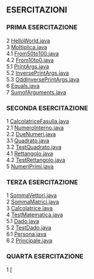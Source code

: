 ## ESERCITAZIONI

### PRIMA ESERCITAZIONE
  2 [HelloWorld.java](https://github.com/fralabi/Computer_Engineering/blob/main/Secondo_Anno/PROGRAMMAZIONE/ESERCITAZIONI/HelloWorld.java)<br>
  3 [Moltiplica.java](https://github.com/fralabi/Computer_Engineering/blob/main/Secondo_Anno/PROGRAMMAZIONE/ESERCITAZIONI/Moltiplica.java)<br>
  4.1 [From50to100.java](https://github.com/fralabi/Computer_Engineering/blob/main/Secondo_Anno/PROGRAMMAZIONE/ESERCITAZIONI/From50to100.java)<br>
  4.2 [From10to0.java](https://github.com/fralabi/Computer_Engineering/blob/main/Secondo_Anno/PROGRAMMAZIONE/ESERCITAZIONI/From10to0.java)<br>
  5.1 [PrintArgs.java](https://github.com/fralabi/Computer_Engineering/blob/main/Secondo_Anno/PROGRAMMAZIONE/ESERCITAZIONI/PrintArgs.java)<br>
  5.2 [InversePrintArgs.java](https://github.com/fralabi/Computer_Engineering/blob/main/Secondo_Anno/PROGRAMMAZIONE/ESERCITAZIONI/InversePrintArgs.java)<br>
  5.3 [OddInversePrintArgs.java](https://github.com/fralabi/Computer_Engineering/blob/main/Secondo_Anno/PROGRAMMAZIONE/ESERCITAZIONI/OddInversePrintArgs.java)<br>
  6 [Equals.java](https://github.com/fralabi/Computer_Engineering/blob/main/Secondo_Anno/PROGRAMMAZIONE/ESERCITAZIONI/Equals.java)<br>
  7 [SumofArguments.java](https://github.com/fralabi/Computer_Engineering/blob/main/Secondo_Anno/PROGRAMMAZIONE/ESERCITAZIONI/SumofArguments.java)<br>
  
### SECONDA ESERCITAZIONE 
  1 [CalcolatriceFasulla.java](https://github.com/fralabi/Computer_Engineering/blob/main/Secondo_Anno/PROGRAMMAZIONE/ESERCITAZIONI/CalcolatriceFasulla.java)<br>
  2.1 [NumeroInterno.java](https://github.com/fralabi/Computer_Engineering/blob/main/Secondo_Anno/PROGRAMMAZIONE/ESERCITAZIONI/NumeroIntero.java)<br>
  2.2 [DueNumeri.java](https://github.com/fralabi/Computer_Engineering/blob/main/Secondo_Anno/PROGRAMMAZIONE/ESERCITAZIONI/DueNumeri.java)<br>
  3.1 [Quadrato.java](https://github.com/fralabi/Computer_Engineering/blob/main/Secondo_Anno/PROGRAMMAZIONE/ESERCITAZIONI/Quadrato.java)<br>
  3.2 [TestQuadrato.java](https://github.com/fralabi/Computer_Engineering/blob/main/Secondo_Anno/PROGRAMMAZIONE/ESERCITAZIONI/TestQuadrato.java)<br>
  4.1 [Rettangolo.java](https://github.com/fralabi/Computer_Engineering/blob/main/Secondo_Anno/PROGRAMMAZIONE/ESERCITAZIONI/Rettangolo.java)<br>
  4.2 [TestRettangolo.java](https://github.com/fralabi/Computer_Engineering/blob/main/Secondo_Anno/PROGRAMMAZIONE/ESERCITAZIONI/TestRettangolo.java)<br>
  5 [NumeriPrimi.java](https://github.com/fralabi/Computer_Engineering/blob/main/Secondo_Anno/PROGRAMMAZIONE/ESERCITAZIONI/NumeriPrimi.java)<br>
  
### TERZA ESERCITAZIONE
  1 [SommaVettori.java](https://github.com/fralabi/Computer_Engineering/blob/main/Secondo_Anno/PROGRAMMAZIONE/ESERCITAZIONI/SommaVettori.java)<br>
  2 [SommaMatrici.java](https://github.com/fralabi/Computer_Engineering/blob/main/Secondo_Anno/PROGRAMMAZIONE/ESERCITAZIONI/SommaMatrici.java)<br>
  3 [Calcolatrice.java](https://github.com/fralabi/Computer_Engineering/blob/main/Secondo_Anno/PROGRAMMAZIONE/ESERCITAZIONI/Calcolatrice.java)<br>
  4 [TestMatematica.java](https://github.com/fralabi/Computer_Engineering/blob/main/Secondo_Anno/PROGRAMMAZIONE/ESERCITAZIONI/TestMatematica.java)<br>
  5.1 [Dado.java](https://github.com/fralabi/Computer_Engineering/blob/main/Secondo_Anno/PROGRAMMAZIONE/ESERCITAZIONI/Dado.java)<br>
  5.2 [TestDado.java](https://github.com/fralabi/Computer_Engineering/blob/main/Secondo_Anno/PROGRAMMAZIONE/ESERCITAZIONI/TestDado.java)<br>
  6.1 [Persona.java](https://github.com/fralabi/Computer_Engineering/blob/main/Secondo_Anno/PROGRAMMAZIONE/ESERCITAZIONI/Persona.java)<br>
  6.2 [Principale.java](https://github.com/fralabi/Computer_Engineering/blob/main/Secondo_Anno/PROGRAMMAZIONE/ESERCITAZIONI/Principale.java)<br>
  
  ### QUARTA ESERCITAZIONE
  1 [

